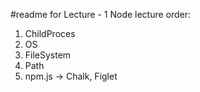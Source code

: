 #readme for Lecture - 1
Node lecture order:
1. ChildProces
2. OS
3. FileSystem
4. Path
5. npm.js  -> Chalk, Figlet